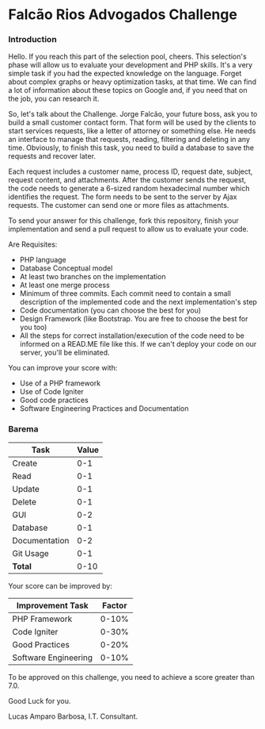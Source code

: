 # Falcão Rios Advogados Challenge

### Introduction
Hello.
If you reach this part of the selection pool, cheers.
This selection's phase will allow us to evaluate your development and PHP skills.
It's a very simple task if you had the expected knowledge on the language. Forget about complex graphs or heavy optimization tasks, at that time. We can find a lot of information about these topics on Google and, if you need that on the job, you can research it.

So, let's talk about the Challenge.
Jorge Falcão, your future boss, ask you to build a small customer contact form. That form will be used by the clients to start services requests, like a letter of attorney or something else.
He needs an interface to manage that requests, reading, filtering and deleting in any time.
Obviously, to finish this task, you need to build a database to save the requests and recover later.

Each request includes a customer name, process ID, request date, subject, request content, and attachments. After the customer sends the request, the code needs to generate a 6-sized random hexadecimal number which identifies the request. The form needs to be sent to the server by Ajax requests. The customer can send one or more files as attachments.

To send your answer for this challenge, fork this repository, finish your implementation and send a pull request to allow us to evaluate your code.

Are Requisites:

  - PHP language
  - Database Conceptual model
  - At least two branches on the implementation
  - At least one merge process
  - Minimum of three commits. Each commit need to contain a small description of the implemented code and the next implementation's step
  - Code documentation (you can choose the best for you)
  - Design Framework (like Bootstrap. You are free to choose the best for you too)
  - All the steps for correct installation/execution of the code need to be informed on a READ.ME file like this. If we can't deploy your code on our server, you'll be eliminated.
 
You can improve your score with:

  - Use of a PHP framework
  - Use of Code Igniter
  - Good code practices
  - Software Engineering Practices and Documentation

### Barema

| Task | Value |
| ------ | ------ |
| Create | 0-1 |
| Read | 0-1 |
| Update | 0-1 |
| Delete | 0-1 |
| GUI | 0-2 |
| Database | 0-1 |
| Documentation | 0-2 |
| Git Usage | 0-1 |
| **Total** | 0-10 |

Your score can be improved by:

| Improvement Task | Factor |
| ------ | ------ |
| PHP Framework | 0-10% |
| Code Igniter | 0-30% |
| Good Practices | 0-20% |
| Software Engineering | 0-10% |

To be approved on this challenge, you need to achieve a score greater than 7.0.

Good Luck for you.

Lucas Amparo Barbosa,
I.T. Consultant.
